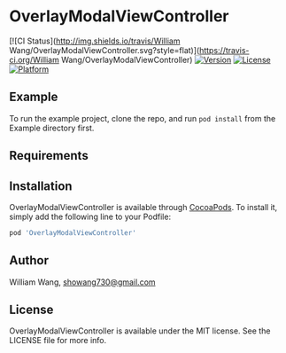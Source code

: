 # OverlayModalViewController

[![CI Status](http://img.shields.io/travis/William Wang/OverlayModalViewController.svg?style=flat)](https://travis-ci.org/William Wang/OverlayModalViewController)
[![Version](https://img.shields.io/cocoapods/v/OverlayModalViewController.svg?style=flat)](http://cocoapods.org/pods/OverlayModalViewController)
[![License](https://img.shields.io/cocoapods/l/OverlayModalViewController.svg?style=flat)](http://cocoapods.org/pods/OverlayModalViewController)
[![Platform](https://img.shields.io/cocoapods/p/OverlayModalViewController.svg?style=flat)](http://cocoapods.org/pods/OverlayModalViewController)

## Example

To run the example project, clone the repo, and run `pod install` from the Example directory first.

## Requirements

## Installation

OverlayModalViewController is available through [CocoaPods](http://cocoapods.org). To install
it, simply add the following line to your Podfile:

```ruby
pod 'OverlayModalViewController'
```

## Author

William Wang, showang730@gmail.com

## License

OverlayModalViewController is available under the MIT license. See the LICENSE file for more info.
